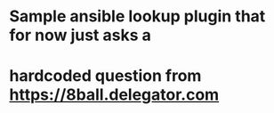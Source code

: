 # Sample ansible lookup plugin that for now just asks a 
# hardcoded question from https://8ball.delegator.com
